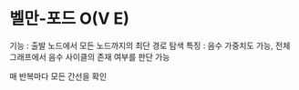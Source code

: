 # 벨만-포드 O(V E)

기능 : 출발 노드에서 모든 노드까지의 최단 경로 탐색
특징 : 음수 가중치도 가능, 전체 그래프에서 음수 사이클의 존재 여부를 판단 가능

매 반복마다 모든 간선을 확인
